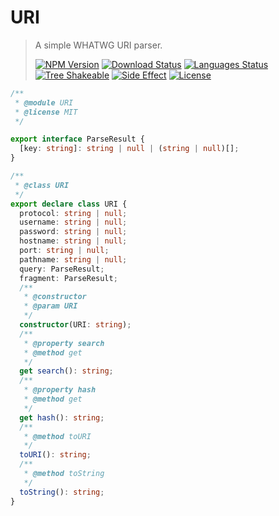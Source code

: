 # URI

<!-- prettier-ignore -->
> A simple WHATWG URI parser.
>
> [![NPM Version][npm-image]][npm-url]
> [![Download Status][download-image]][npm-url]
> [![Languages Status][languages-image]][github-url]
> [![Tree Shakeable][tree-shakeable-image]][bundle-phobia-url]
> [![Side Effect][side-effect-image]][bundle-phobia-url]
> [![License][license-image]][license-url]

```ts
/**
 * @module URI
 * @license MIT
 */

export interface ParseResult {
  [key: string]: string | null | (string | null)[];
}

/**
 * @class URI
 */
export declare class URI {
  protocol: string | null;
  username: string | null;
  password: string | null;
  hostname: string | null;
  port: string | null;
  pathname: string | null;
  query: ParseResult;
  fragment: ParseResult;
  /**
   * @constructor
   * @param URI
   */
  constructor(URI: string);
  /**
   * @property search
   * @method get
   */
  get search(): string;
  /**
   * @property hash
   * @method get
   */
  get hash(): string;
  /**
   * @method toURI
   */
  toURI(): string;
  /**
   * @method toString
   */
  toString(): string;
}
```

[npm-image]: https://img.shields.io/npm/v/@nuintun/uri?style=flat-square
[npm-url]: https://www.npmjs.org/package/@nuintun/uri
[download-image]: https://img.shields.io/npm/dm/@nuintun/uri?style=flat-square
[languages-image]: https://img.shields.io/github/languages/top/nuintun/uri?style=flat-square
[github-url]: https://github.com/nuintun/uri
[tree-shakeable-image]: https://img.shields.io/badge/tree--shakeable-true-brightgreen?style=flat-square
[side-effect-image]: https://img.shields.io/badge/side--effect-free-brightgreen?style=flat-square
[bundle-phobia-url]: https://bundlephobia.com/result?p=@nuintun/uri
[license-image]: https://img.shields.io/github/license/nuintun/uri?style=flat-square
[license-url]: https://github.com/nuintun/uri/blob/main/LICENSE
